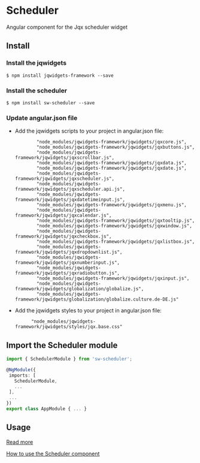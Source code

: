 # Scheduler
Angular component for the Jqx scheduler widget

## Install

### Install the jqwidgets
```
$ npm install jqwidgets-framework --save
```

### Install the scheduler
```
$ npm install sw-scheduler --save
```

### Update angular.json file
- Add the jqwidgets scripts to your project in angular.json file:

              "node_modules/jqwidgets-framework/jqwidgets/jqxcore.js",
              "node_modules/jqwidgets-framework/jqwidgets/jqxbuttons.js",
              "node_modules/jqwidgets-framework/jqwidgets/jqxscrollbar.js",
              "node_modules/jqwidgets-framework/jqwidgets/jqxdata.js",
              "node_modules/jqwidgets-framework/jqwidgets/jqxdate.js",
              "node_modules/jqwidgets-framework/jqwidgets/jqxscheduler.js",
              "node_modules/jqwidgets-framework/jqwidgets/jqxscheduler.api.js",
              "node_modules/jqwidgets-framework/jqwidgets/jqxdatetimeinput.js",
              "node_modules/jqwidgets-framework/jqwidgets/jqxmenu.js",
              "node_modules/jqwidgets-framework/jqwidgets/jqxcalendar.js",
              "node_modules/jqwidgets-framework/jqwidgets/jqxtooltip.js",
              "node_modules/jqwidgets-framework/jqwidgets/jqxwindow.js",
              "node_modules/jqwidgets-framework/jqwidgets/jqxcheckbox.js",
              "node_modules/jqwidgets-framework/jqwidgets/jqxlistbox.js",
              "node_modules/jqwidgets-framework/jqwidgets/jqxdropdownlist.js",
              "node_modules/jqwidgets-framework/jqwidgets/jqxnumberinput.js",
              "node_modules/jqwidgets-framework/jqwidgets/jqxradiobutton.js",
              "node_modules/jqwidgets-framework/jqwidgets/jqxinput.js",
              "node_modules/jqwidgets-framework/jqwidgets/globalization/globalize.js",
              "node_modules/jqwidgets-framework/jqwidgets/globalization/globalize.culture.de-DE.js"

- Add the jqwidgets styles to your project in angular.json file:

            "node_modules/jqwidgets-framework/jqwidgets/styles/jqx.base.css"

## Import the Scheduler module
```typescript
import { SchedulerModule } from 'sw-scheduler';

@NgModule({
 imports: [
   SchedulerModule,
   ...
 ],
 ...
})
export class AppModule { ... }


```

## Usage

[Read more](http://www.swaksoft.com/documentation/sw-scheduler)

[How to use the Scheduler component](http://www.swaksoft.com/documentation/sw-scheduler/components/SchedulerComponent.html)
